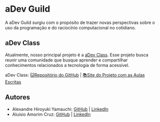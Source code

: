 # aDev Guild

A aDev Guild surgiu com o propósito de trazer novas perspectivas sobre o uso da programação e do raciocínio computacional no cotidiano.

## aDev Class

Atualmente, nosso principal projeto é a [aDev Class](https://github.com/aDevGuild/adev-class). Esse projeto busca reunir uma comunidade que busque aprender e compartilhar conhecimentos relacionados a tecnologia de forma acessível.

aDev Class: [🐱Repositório do GitHub](https://github.com/aDevGuild/adev-class) | [📚Site do Projeto com as Aulas Escritas](https://adev-class.vercel.app/)

## Autores

- Alexandre Hiroyuki Yamauchi: [GitHub](https://github.com/AlexandreHiroyuki) | [LinkedIn](https://www.linkedin.com/in/alexandre-hiroyuki-yamauchi-7137241a6/)
- Aluisio Amorim Cruz: [GitHub](https://github.com/Amorim33) | [LinkedIn](https://www.linkedin.com/in/aluisio-amorim-b19a701ba/)
